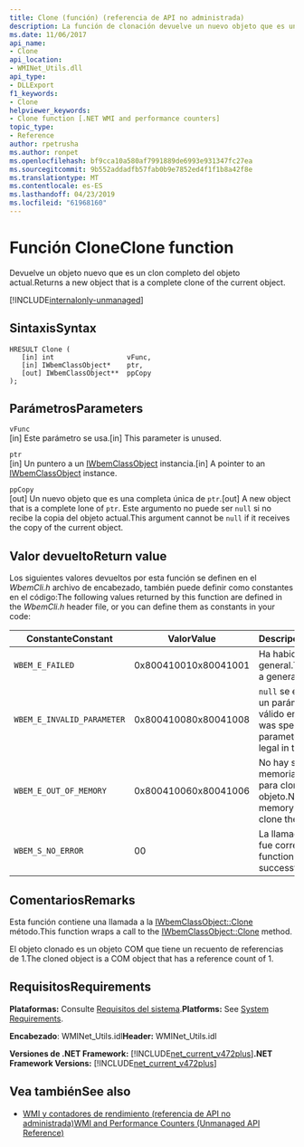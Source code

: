 ```yaml
---
title: Clone (función) (referencia de API no administrada)
description: La función de clonación devuelve un nuevo objeto que es un clon completo del actual.
ms.date: 11/06/2017
api_name:
- Clone
api_location:
- WMINet_Utils.dll
api_type:
- DLLExport
f1_keywords:
- Clone
helpviewer_keywords:
- Clone function [.NET WMI and performance counters]
topic_type:
- Reference
author: rpetrusha
ms.author: ronpet
ms.openlocfilehash: bf9cca10a580af7991889de6993e931347fc27ea
ms.sourcegitcommit: 9b552addadfb57fab0b9e7852ed4f1f1b8a42f8e
ms.translationtype: MT
ms.contentlocale: es-ES
ms.lasthandoff: 04/23/2019
ms.locfileid: "61968160"
---
```

# <a name="clone-function"></a><span data-ttu-id="131a5-103">Función Clone</span><span class="sxs-lookup"><span data-stu-id="131a5-103">Clone function</span></span>
<span data-ttu-id="131a5-104">Devuelve un objeto nuevo que es un clon completo del objeto actual.</span><span class="sxs-lookup"><span data-stu-id="131a5-104">Returns a new object that is a complete clone of the current object.</span></span>   
  
[!INCLUDE[internalonly-unmanaged](../../../../includes/internalonly-unmanaged.md)]
  
## <a name="syntax"></a><span data-ttu-id="131a5-105">Sintaxis</span><span class="sxs-lookup"><span data-stu-id="131a5-105">Syntax</span></span>  
  
```  
HRESULT Clone (
   [in] int                  vFunc, 
   [in] IWbemClassObject*    ptr, 
   [out] IWbemClassObject**  ppCopy
); 
```  

## <a name="parameters"></a><span data-ttu-id="131a5-106">Parámetros</span><span class="sxs-lookup"><span data-stu-id="131a5-106">Parameters</span></span>

`vFunc`  
<span data-ttu-id="131a5-107">[in] Este parámetro se usa.</span><span class="sxs-lookup"><span data-stu-id="131a5-107">[in] This parameter is unused.</span></span>

`ptr`  
<span data-ttu-id="131a5-108">[in] Un puntero a un [IWbemClassObject](/windows/desktop/api/wbemcli/nn-wbemcli-iwbemclassobject) instancia.</span><span class="sxs-lookup"><span data-stu-id="131a5-108">[in] A pointer to an [IWbemClassObject](/windows/desktop/api/wbemcli/nn-wbemcli-iwbemclassobject) instance.</span></span>

`ppCopy`  
<span data-ttu-id="131a5-109">[out] Un nuevo objeto que es una completa única de `ptr`.</span><span class="sxs-lookup"><span data-stu-id="131a5-109">[out] A new object that is a complete lone of `ptr`.</span></span> <span data-ttu-id="131a5-110">Este argumento no puede ser `null` si no recibe la copia del objeto actual.</span><span class="sxs-lookup"><span data-stu-id="131a5-110">This argument cannot be `null` if it receives the copy of the current object.</span></span>

## <a name="return-value"></a><span data-ttu-id="131a5-111">Valor devuelto</span><span class="sxs-lookup"><span data-stu-id="131a5-111">Return value</span></span>

<span data-ttu-id="131a5-112">Los siguientes valores devueltos por esta función se definen en el *WbemCli.h* archivo de encabezado, también puede definir como constantes en el código:</span><span class="sxs-lookup"><span data-stu-id="131a5-112">The following values returned by this function are defined in the *WbemCli.h* header file, or you can define them as constants in your code:</span></span>

|<span data-ttu-id="131a5-113">Constante</span><span class="sxs-lookup"><span data-stu-id="131a5-113">Constant</span></span>  |<span data-ttu-id="131a5-114">Valor</span><span class="sxs-lookup"><span data-stu-id="131a5-114">Value</span></span>  |<span data-ttu-id="131a5-115">Descripción</span><span class="sxs-lookup"><span data-stu-id="131a5-115">Description</span></span>  |
|---------|---------|---------|
| `WBEM_E_FAILED` | <span data-ttu-id="131a5-116">0x80041001</span><span class="sxs-lookup"><span data-stu-id="131a5-116">0x80041001</span></span> | <span data-ttu-id="131a5-117">Ha habido un error general.</span><span class="sxs-lookup"><span data-stu-id="131a5-117">There has been a general failure.</span></span> |
| `WBEM_E_INVALID_PARAMETER` | <span data-ttu-id="131a5-118">0x80041008</span><span class="sxs-lookup"><span data-stu-id="131a5-118">0x80041008</span></span> | <span data-ttu-id="131a5-119">`null` se especificó como un parámetro, y no es válido en este uso.</span><span class="sxs-lookup"><span data-stu-id="131a5-119">`null` was specified as a parameter, and it is not legal in this usage.</span></span> |
| `WBEM_E_OUT_OF_MEMORY` | <span data-ttu-id="131a5-120">0x80041006</span><span class="sxs-lookup"><span data-stu-id="131a5-120">0x80041006</span></span> | <span data-ttu-id="131a5-121">No hay suficiente memoria disponible para clonar el objeto.</span><span class="sxs-lookup"><span data-stu-id="131a5-121">Not enough memory is available to clone the object.</span></span> |
| `WBEM_S_NO_ERROR` | <span data-ttu-id="131a5-122">0</span><span class="sxs-lookup"><span data-stu-id="131a5-122">0</span></span> | <span data-ttu-id="131a5-123">La llamada de función fue correcta.</span><span class="sxs-lookup"><span data-stu-id="131a5-123">The function call was successful.</span></span>  |
  
## <a name="remarks"></a><span data-ttu-id="131a5-124">Comentarios</span><span class="sxs-lookup"><span data-stu-id="131a5-124">Remarks</span></span>

<span data-ttu-id="131a5-125">Esta función contiene una llamada a la [IWbemClassObject::Clone](/windows/desktop/api/wbemcli/nf-wbemcli-iwbemclassobject-clone) método.</span><span class="sxs-lookup"><span data-stu-id="131a5-125">This function wraps a call to the [IWbemClassObject::Clone](/windows/desktop/api/wbemcli/nf-wbemcli-iwbemclassobject-clone) method.</span></span>

<span data-ttu-id="131a5-126">El objeto clonado es un objeto COM que tiene un recuento de referencias de 1.</span><span class="sxs-lookup"><span data-stu-id="131a5-126">The cloned object is a COM object that has a reference count of 1.</span></span>

## <a name="requirements"></a><span data-ttu-id="131a5-127">Requisitos</span><span class="sxs-lookup"><span data-stu-id="131a5-127">Requirements</span></span>  
 <span data-ttu-id="131a5-128">**Plataformas:** Consulte [Requisitos del sistema](../../../../docs/framework/get-started/system-requirements.md).</span><span class="sxs-lookup"><span data-stu-id="131a5-128">**Platforms:** See [System Requirements](../../../../docs/framework/get-started/system-requirements.md).</span></span>  
  
 <span data-ttu-id="131a5-129">**Encabezado**: WMINet_Utils.idl</span><span class="sxs-lookup"><span data-stu-id="131a5-129">**Header:** WMINet_Utils.idl</span></span>  
  
 <span data-ttu-id="131a5-130">**Versiones de .NET Framework:** [!INCLUDE[net_current_v472plus](../../../../includes/net-current-v472plus.md)]</span><span class="sxs-lookup"><span data-stu-id="131a5-130">**.NET Framework Versions:** [!INCLUDE[net_current_v472plus](../../../../includes/net-current-v472plus.md)]</span></span>  
  
## <a name="see-also"></a><span data-ttu-id="131a5-131">Vea también</span><span class="sxs-lookup"><span data-stu-id="131a5-131">See also</span></span>

- [<span data-ttu-id="131a5-132">WMI y contadores de rendimiento (referencia de API no administrada)</span><span class="sxs-lookup"><span data-stu-id="131a5-132">WMI and Performance Counters (Unmanaged API Reference)</span></span>](index.md)

